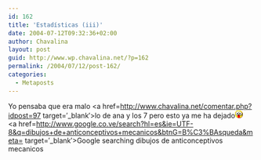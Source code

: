 ```yaml
---
id: 162
title: 'Estadísticas (iii)'
date: 2004-07-12T09:32:36+02:00
author: Chavalina
layout: post
guid: http://www.wp.chavalina.net/?p=162
permalink: /2004/07/12/post-162/
categories:
  - Metaposts
---
```

Yo pensaba que era malo <a href=http://www.chavalina.net/comentar.php?idpost=97 target=&prime;_blank&prime;>lo de ana y los 7</a> pero esto ya me ha dejado![emo](/imagenes/emoticonos/ojosaltones.gif)  
<a href=http://www.google.co.ve/search?hl=es&ie=UTF-8&q=dibujos+de+anticonceptivos+mecanicos&btnG=B%C3%BAsqueda&meta= target=&prime;_blank&prime;>Google searching dibujos de anticonceptivos mecanicos</a>